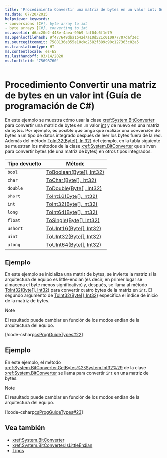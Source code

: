```yaml
---
title: 'Procedimiento Convertir una matriz de bytes en un valor int: Guía de programación de C#'
ms.date: 07/20/2015
helpviewer_keywords:
- conversions [C#], byte array to int
- byte arrays [C#], converting to int
ms.assetid: d6ac20e2-448e-4aea-99b9-faf04c6f1e79
ms.openlocfilehash: 9f477649dba1b42d7a10d521c010977707daf3ec
ms.sourcegitcommit: 7588136e355e10cbc2582f389c90c127363c02a5
ms.translationtype: HT
ms.contentlocale: es-ES
ms.lasthandoff: 03/14/2020
ms.locfileid: "75698760"
---
```

# <a name="how-to-convert-a-byte-array-to-an-int-c-programming-guide"></a>Procedimiento Convertir una matriz de bytes en un valor int (Guía de programación de C#)

En este ejemplo se muestra cómo usar la clase <xref:System.BitConverter> para convertir una matriz de bytes en un valor [int](../../language-reference/builtin-types/integral-numeric-types.md) y de nuevo en una matriz de bytes. Por ejemplo, es posible que tenga que realizar una conversión de bytes a un tipo de datos integrado después de leer los bytes fuera de la red. Además del método [ToInt32(Byte\[\], Int32)](xref:System.BitConverter.ToInt32(System.Byte[],System.Int32)) del ejemplo, en la tabla siguiente se muestran los métodos de la clase <xref:System.BitConverter> que sirven para convertir bytes (de una matriz de bytes) en otros tipos integrados.

|Tipo devuelto|Método|
|-------------------|------------|
|`bool`|[ToBoolean(Byte\[\], Int32)](xref:System.BitConverter.ToBoolean(System.Byte[],System.Int32))|
|`char`|[ToChar(Byte\[\], Int32)](xref:System.BitConverter.ToChar(System.Byte[],System.Int32))|
|`double`|[ToDouble(Byte\[\], Int32)](xref:System.BitConverter.ToDouble(System.Byte[],System.Int32))|
|`short`|[ToInt16(Byte\[\], Int32)](xref:System.BitConverter.ToInt16(System.Byte[],System.Int32))|
|`int`|[ToInt32(Byte\[\], Int32)](xref:System.BitConverter.ToInt32(System.Byte[],System.Int32))|
|`long`|[ToInt64(Byte\[\], Int32)](xref:System.BitConverter.ToInt64(System.Byte[],System.Int32))|
|`float`|[ToSingle(Byte\[\], Int32)](xref:System.BitConverter.ToSingle(System.Byte[],System.Int32))|
|`ushort`|[ToUInt16(Byte\[\], Int32)](xref:System.BitConverter.ToUInt16(System.Byte[],System.Int32))|
|`uint`|[ToUInt32(Byte\[\], Int32)](xref:System.BitConverter.ToUInt32(System.Byte[],System.Int32))|
|`ulong`|[ToUInt64(Byte\[\], Int32)](xref:System.BitConverter.ToUInt64(System.Byte[],System.Int32))|

## <a name="example"></a>Ejemplo

En este ejemplo se inicializa una matriz de bytes, se invierte la matriz si la arquitectura de equipo es little-endian (es decir, en primer lugar se almacena el byte menos significativo) y, después, se llama al método [ToInt32(Byte\[\], Int32)](xref:System.BitConverter.ToInt32(System.Byte[],System.Int32)) para convertir cuatro bytes de la matriz en `int`. El segundo argumento de [ToInt32(Byte\[\], Int32)](xref:System.BitConverter.ToInt32(System.Byte[],System.Int32)) especifica el índice de inicio de la matriz de bytes.

> [!NOTE]
> El resultado puede cambiar en función de los modos endian de la arquitectura del equipo.

[!code-csharp[csProgGuideTypes#22](~/samples/snippets/csharp/VS_Snippets_VBCSharp/CsProgGuideTypes/CS/Class1.cs#22)]

## <a name="example"></a>Ejemplo

En este ejemplo, el método <xref:System.BitConverter.GetBytes%28System.Int32%29> de la clase <xref:System.BitConverter> se llama para convertir `int` en una matriz de bytes.

> [!NOTE]
> El resultado puede cambiar en función de los modos endian de la arquitectura del equipo.

[!code-csharp[csProgGuideTypes#23](~/samples/snippets/csharp/VS_Snippets_VBCSharp/CsProgGuideTypes/CS/Class1.cs#23)]

## <a name="see-also"></a>Vea también

- <xref:System.BitConverter>
- <xref:System.BitConverter.IsLittleEndian>
- [Tipos](./index.md)
